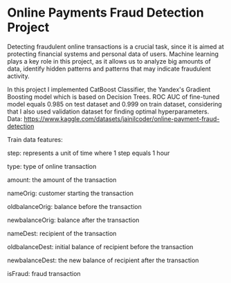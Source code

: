 # Online Payments Fraud Detection Project

Detecting fraudulent online transactions is a crucial task, since it is aimed at protecting financial systems and personal data of users. Machine learning plays a key role in this project, as it allows us to analyze big amounts of data, identify hidden patterns and patterns that may indicate fraudulent activity.

In this project I implemented CatBoost Classifier, the Yandex's Gradient Boosting model which is based on Decision Trees. ROC AUC of fine-tuned model equals 0.985 on test dataset and 0.999 on train dataset, considering that I also used validation dataset for finding optimal hyperparameters.
Data: https://www.kaggle.com/datasets/jainilcoder/online-payment-fraud-detection

Train data features: 

step: represents a unit of time where 1 step equals 1 hour

type: type of online transaction

amount: the amount of the transaction

nameOrig: customer starting the transaction

oldbalanceOrig: balance before the transaction

newbalanceOrig: balance after the transaction

nameDest: recipient of the transaction

oldbalanceDest: initial balance of recipient before the transaction

newbalanceDest: the new balance of recipient after the transaction

isFraud: fraud transaction
